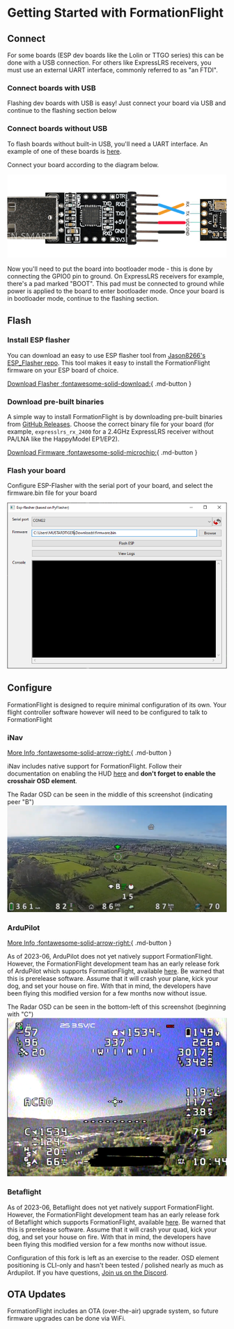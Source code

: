 # Getting Started with FormationFlight

## Connect

For some boards (ESP dev boards like the Lolin or TTGO series) this can be done with a USB connection. For others like ExpressLRS receivers, you must use an external UART interface, commonly referred to as "an FTDI". 

### Connect boards with USB

Flashing dev boards with USB is easy! Just connect your board via USB and continue to the flashing section below

### Connect boards without USB

To flash boards without built-in USB, you'll need a UART interface. An example of one of these boards is [here](https://www.amazon.com/FT232RL-Adapter-Breakout-Converter-Arduino/dp/B08B878T7T).

Connect your board according to the diagram below.

![UART flashing diagram](/assets/images/FTDIConn.png)

Now you'll need to put the board into bootloader mode - this is done by connecting the GPIO0 pin to ground. On ExpressLRS receivers for example, there's a pad marked "BOOT". This pad must be connected to ground while power is applied to the board to enter bootloader mode. Once your board is in bootloader mode, continue to the flashing section.

## Flash

### Install ESP flasher

You can download an easy to use ESP flasher tool from [Jason8266's ESP\_Flasher repo](https://github.com/Jason2866/ESP_Flasher/releases). This tool makes it easy to install the FormationFlight firmware on your ESP board of choice.

[Download Flasher :fontawesome-solid-download:](https://github.com/Jason2866/ESP_Flasher/releases){ .md-button }

### Download pre-built binaries

A simple way to install FormationFlight is by downloading pre-built binaries from [GitHub Releases](https://github.com/FormationFlight/FormationFlight/releases/latest). Choose the correct binary file for your board (for example, `expresslrs_rx_2400` for a 2.4GHz ExpressLRS receiver without PA/LNA like the HappyModel EP1/EP2).

[Download Firmware :fontawesome-solid-microchip:](https://github.com/FormationFlight/FormationFlight/releases/latest){ .md-button }

### Flash your board

Configure ESP-Flasher with the serial port of your board, and select the firmware.bin file for your board

![ESP-Flasher screenshot](/assets/images/ESP-Flasher_pi0pgRDAuP.png)


## Configure

FormationFlight is designed to require minimal configuration of its own. Your flight controller software however will need to be configured to talk to FormationFlight

### iNav

[More Info :fontawesome-solid-arrow-right:](/flight-controller/inav){ .md-button }

iNav includes native support for FormationFlight. Follow their documentation on enabling the HUD [here](https://github.com/iNavFlight/inav/wiki/OSD-Hud-and-ESP32-radars#esp32-lora-modem-inav-radar-project) and **don't forget to enable the crosshair OSD element**.

The Radar OSD can be seen in the middle of this screenshot (indicating peer "B")
![ArduPilot Radar Screenshot](/assets/images/walksnail_and_inav.PNG)

### ArduPilot

[More Info :fontawesome-solid-arrow-right:](/flight-controller/ardupilot){ .md-button }

As of 2023-06, ArduPilot does not yet natively support FormationFlight. However, the FormationFlight development team has an early release fork of ArduPilot which supports FormationFlight, available [here](https://github.com/MUSTARDTIGERFPV/ArduPilot). Be warned that this is prerelease software. Assume that it will crash your plane, kick your dog, and set your house on fire. With that in mind, the developers have been flying this modified version for a few months now without issue.

The Radar OSD can be seen in the bottom-left of this screenshot (beginning with "C")
![ArduPilot Radar Screenshot](/assets/images/image-12.png)

### Betaflight

As of 2023-06, Betaflight does not yet natively support FormationFlight. However, the FormationFlight development team has an early release fork of Betaflight which supports FormationFlight, available [here](https://github.com/MUSTARDTIGERFPV/Betaflight). Be warned that this is prerelease software. Assume that it will crash your quad, kick your dog, and set your house on fire. With that in mind, the developers have been flying this modified version for a few months now without issue.

Configuration of this fork is left as an exercise to the reader. OSD element positioning is CLI-only and hasn't been tested / polished nearly as much as Ardupilot. If you have questions, [Join us on the Discord](https://discord.gg/npaX3VxQjh).


## OTA Updates

FormationFlight includes an OTA (over-the-air) upgrade system, so future firmware upgrades can be done via WiFi.
